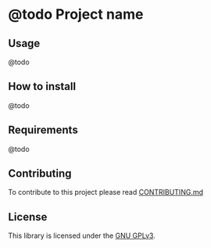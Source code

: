 @todo Project name
==================

<!--
BADGES:
https://github.com/php-pds/badges
https://poser.pugx.org/
https://php-eye.com/about#badges
https://phppackages.org/p/jawira/case-converter
-->

Usage
-----

@todo

How to install
--------------

@todo

Requirements
------------

@todo

Contributing
------------

To contribute to this project please read [CONTRIBUTING.md](./CONTRIBUTING.md)

License
-------

This library is licensed under the [GNU GPLv3](LICENSE).
